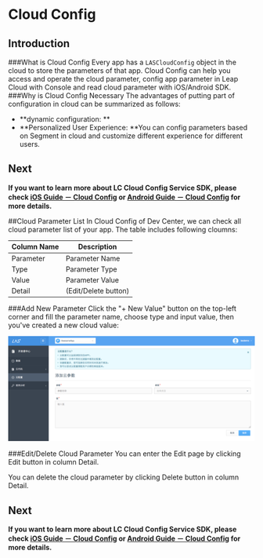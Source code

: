 # Cloud Config
## Introduction
###What is Cloud Config
Every app has a `LASCloudConfig` object in the cloud to store the parameters of that app. Cloud Config can help you access and operate the cloud parameter, config  app parameter in Leap Cloud with Console and read cloud parameter with iOS/Android SDK.
###Why is Cloud Config Necessary
The advantages of putting part of configuration in cloud can be summarized as follows:

* **dynamic configuration: **
* **Personalized User Experience: **You can config parameters based on Segment in cloud and customize different experience for different users.

## Next

**If you want to learn more about LC Cloud Config Service SDK, please check [iOS Guide － Cloud Config](LAS_DOCS_GUIDE_LINK_PLACEHOLDER_IOS#CLOUD_CONFIG_EN) or [Android Guide － Cloud Config](LAS_DOCS_GUIDE_LINK_PLACEHOLDER_ANDROID#CLOUD_CONFIG_EN) for more details.**

##Cloud Parameter List
In Cloud Config of Dev Center, we can check all cloud parameter list of your app. The table includes following cloumns:

Column Name|Description
-------|-------
Parameter|Parameter Name
Type|Parameter Type
Value|Parameter Value
Detail|(Edit/Delete button)

###Add New Parameter
Click the "+ New Value" button on the top-left corner and fill the parameter name, choose type and input value, then you've created a new cloud value:

![imgCFAddConfig.png](../../../images/imgCFAddConfig.png)

###Edit/Delete Cloud Parameter
You can enter the Edit page by clicking Edit button in column Detail.

You can delete the cloud parameter by clicking Delete button in column Detail.

## Next

**If you want to learn more about LC Cloud Config Service SDK, please check [iOS Guide － Cloud Config](LAS_DOCS_GUIDE_LINK_PLACEHOLDER_IOS#CLOUD_CONFIG_EN) or [Android Guide － Cloud Config](LAS_DOCS_GUIDE_LINK_PLACEHOLDER_ANDROID#CLOUD_CONFIG_EN) for more details.**
